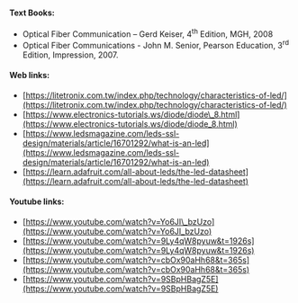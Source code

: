 #### Text Books:

*   Optical Fiber Communication – Gerd Keiser, 4<sup>th</sup> Edition, MGH, 2008 
*   Optical Fiber Communications - John M. Senior, Pearson Education, 3<sup>rd</sup> Edition, Impression, 2007.

#### Web links:

*   [https://litetronix.com.tw/index.php/technology/characteristics-of-led/](https://litetronix.com.tw/index.php/technology/characteristics-of-led/)
*   [https://www.electronics-tutorials.ws/diode/diode\_8.html](https://www.electronics-tutorials.ws/diode/diode_8.html)
*   [https://www.ledsmagazine.com/leds-ssl-design/materials/article/16701292/what-is-an-led](https://www.ledsmagazine.com/leds-ssl-design/materials/article/16701292/what-is-an-led)
*   [https://learn.adafruit.com/all-about-leds/the-led-datasheet](https://learn.adafruit.com/all-about-leds/the-led-datasheet)

  
#### Youtube links:

*   [https://www.youtube.com/watch?v=Yo6JI\_bzUzo](https://www.youtube.com/watch?v=Yo6JI_bzUzo)
*   [https://www.youtube.com/watch?v=9Ly4qW8pyuw&t=1926s](https://www.youtube.com/watch?v=9Ly4qW8pyuw&t=1926s)
*   [https://www.youtube.com/watch?v=cbOx90aHh68&t=365s](https://www.youtube.com/watch?v=cbOx90aHh68&t=365s)
*   [https://www.youtube.com/watch?v=9SBpHBagZ5E](https://www.youtube.com/watch?v=9SBpHBagZ5E)
